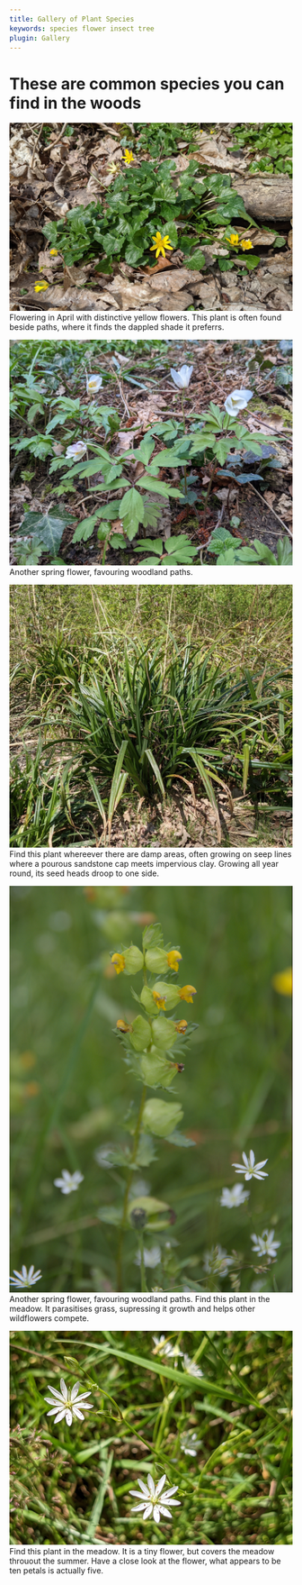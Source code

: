 ```yaml
---
title: Gallery of Plant Species
keywords: species flower insect tree
plugin: Gallery
---
```


# These are common species you can find in the woods

![Lesser Celendine](images/lesser_celendine.jpg "Lesser Celendine")
Flowering in April with distinctive yellow flowers. This plant is often found beside paths, where it finds the dappled shade it preferrs.

![Wood Anemone](images/wood_anemone.jpg "Wood Anemone")
Another spring flower, favouring woodland paths.

![Pendulous Sedge](images/pendulous_sedge.jpg "Pendulous Sedge")
Find this plant whereever there are damp areas, often growing on seep lines where a pourous sandstone cap meets impervious clay.
Growing all year round, its seed heads droop to one side.

![Yellow Rattle](images/yellow_rattle_flower_01.jpg "Yellow Rattle")
Another spring flower, favouring woodland paths.
Find this plant in the meadow. It parasitises grass, supressing it growth and helps other wildflowers compete.

![Lesser Stitchwort](images/lesser_stitchwort.jpg "Lesser Stitchwort")
Find this plant in the meadow. It is a tiny flower, but covers the meadow throuout the summer. Have a close look at the flower, what appears to be ten petals is actually five.